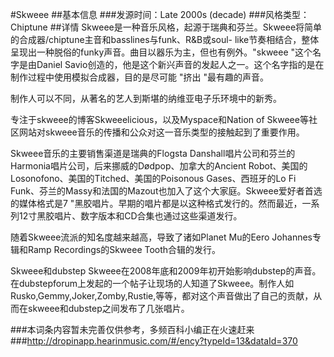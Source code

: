 #Skweee
##基本信息
###发源时间：Late 2000s (decade)
###风格类型：Chiptune
##详情
Skweee是一种音乐风格，起源于瑞典和芬兰。Skweee将简单的合成器/chiptune主音和basslines与funk、R&B或soul-
like节奏相结合，整体呈现出一种脱俗的funky声音。曲目以器乐为主，但也有例外。"skweee "这个名字是由Daniel
Savio创造的，他是这个新兴声音的发起人之一。这个名字指的是在制作过程中使用模拟合成器，目的是尽可能 "挤出 "最有趣的声音。



制作人可以不同，从著名的艺人到斯堪的纳维亚电子乐环境中的新秀。



专注于skweee的博客Skweeelicious，以及Myspace和Nation of
Skweee等社区网站对skweee音乐的传播和公众对这一音乐类型的接触起到了重要作用。



Skweee音乐的主要销售渠道是瑞典的Flogsta
Danshall唱片公司和芬兰的Harmonia唱片公司，后来挪威的Dødpop、加拿大的Ancient
Robot、美国的Losonofono、美国的Titched、美国的Poisonous Gases、西班牙的Lo Fi
Funk、芬兰的Massy和法国的Mazout也加入了这个大家庭。Skweee爱好者首选的媒体格式是7
"黑胶唱片。早期的唱片都是以这种格式发行的。然而最近，一系列12寸黑胶唱片、数字版本和CD合集也通过这些渠道发行。



随着Skweee流派的知名度越来越高，导致了诸如Planet Mu的Eero Johannes专辑和Ramp Recordings的Skweee
Tooth合辑的发行。



Skweee和dubstep
Skweee在2008年底和2009年初开始影响dubstep的声音。在dubstepforum上发起的一个帖子让现场的人知道了Skweee。制作人如Rusko,Gemmy,Joker,Zomby,Rustie,等等，都对这个声音做出了自己的贡献，从而在skweee和dubstep之间发布了几张唱片。

###本词条内容暂未完善仅供参考，多频百科小编正在火速赶来
###http://dropinapp.hearinmusic.com/#/ency?typeId=13&dataId=370
